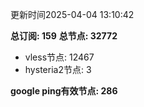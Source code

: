 更新时间2025-04-04 13:10:42

**总订阅: 159**
**总节点: 32772**
- vless节点: 12467
- hysteria2节点: 3

**google ping有效节点: 286**
